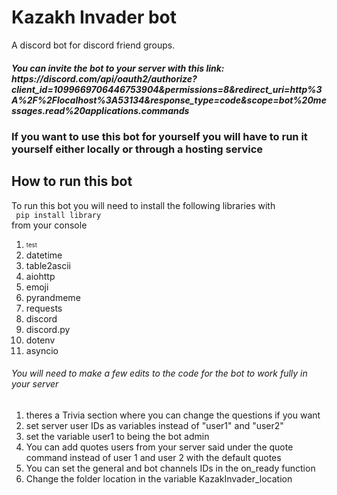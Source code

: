 # Kazakh Invader bot
 A discord bot for discord friend groups.

<h5> You can invite the bot to your server with this link: https://discord.com/api/oauth2/authorize?client_id=1099669706446753904&permissions=8&redirect_uri=http%3A%2F%2Flocalhost%3A53134&response_type=code&scope=bot%20messages.read%20applications.commands </h5>

<h3>If you want to use this bot for yourself you will have to run it yourself either locally or through a hosting service</h3>

<h2> How to run this bot </h2>

To run this bot you will need to install the following libraries with <br>
<code class = "language-html"> pip install library</code> <br>
from your console

<ol>
 <li><sub><sup>test</sup></sub></li>
<li>datetime</li>
<li>table2ascii</li>
<li>aiohttp</li>
<li>emoji</li>
<li>pyrandmeme</li>
<li>requests</li>
<li>discord</li>
<li>discord.py</li>
<li>dotenv</li>
<li>asyncio</li>
</ol>


<h6> You will need to make a few edits to the code for the bot to work fully in your server</h6>

<ol>
<li>theres a Trivia section where you can change the questions if you want</li>
<li>set server user IDs as variables instead of "user1" and "user2"</li>
<li>set the variable user1 to being the bot admin</li>
<li>You can add quotes users from your server said under the quote command instead of user 1 and user 2 with the default quotes</li>
<li>You can set the general and bot channels IDs in the on_ready function</li>
<li>Change the folder location in the variable KazakInvader_location</li>
</ol>
